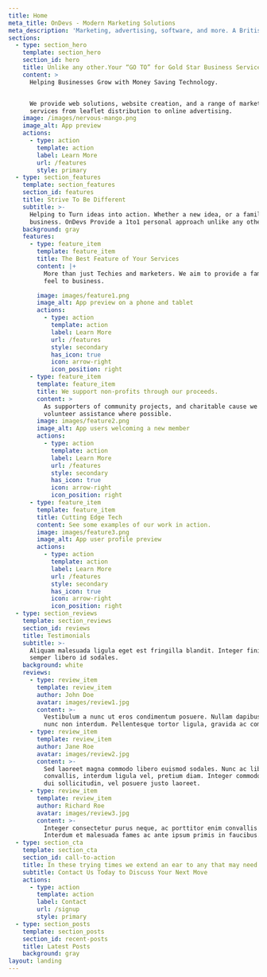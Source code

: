 ```yaml
---
title: Home
meta_title: OnDevs - Modern Marketing Solutions
meta_description: 'Marketing, advertising, software, and more. A British Tech company.'
sections:
  - type: section_hero
    template: section_hero
    section_id: hero
    title: Unlike any other.Your “GO TO” for Gold Star Business Services
    content: >
      Helping Businesses Grow with Money Saving Technology.


      We provide web solutions, website creation, and a range of marketing
      services from leaflet distribution to online advertising. 
    image: /images/nervous-mango.png
    image_alt: App preview
    actions:
      - type: action
        template: action
        label: Learn More
        url: /features
        style: primary
  - type: section_features
    template: section_features
    section_id: features
    title: Strive To Be Different
    subtitle: >-
      Helping to Turn ideas into action. Whether a new idea, or a family
      business. OnDevs Provide a 1to1 personal approach unlike any other.
    background: gray
    features:
      - type: feature_item
        template: feature_item
        title: The Best Feature of Your Services
        content: |+
          More than just Techies and marketers. We aim to provide a family 
          feel to business. 

        image: images/feature1.png
        image_alt: App preview on a phone and tablet
        actions:
          - type: action
            template: action
            label: Learn More
            url: /features
            style: secondary
            has_icon: true
            icon: arrow-right
            icon_position: right
      - type: feature_item
        template: feature_item
        title: We support non-profits through our proceeds.
        content: >
          As supporters of community projects, and charitable cause we always
          volunteer assistance where possible. 
        image: images/feature2.png
        image_alt: App users welcoming a new member
        actions:
          - type: action
            template: action
            label: Learn More
            url: /features
            style: secondary
            has_icon: true
            icon: arrow-right
            icon_position: right
      - type: feature_item
        template: feature_item
        title: Cutting Edge Tech
        content: See some examples of our work in action.
        image: images/feature3.png
        image_alt: App user profile preview
        actions:
          - type: action
            template: action
            label: Learn More
            url: /features
            style: secondary
            has_icon: true
            icon: arrow-right
            icon_position: right
  - type: section_reviews
    template: section_reviews
    section_id: reviews
    title: Testimonials
    subtitle: >-
      Aliquam malesuada ligula eget est fringilla blandit. Integer finibus
      semper libero id sodales. 
    background: white
    reviews:
      - type: review_item
        template: review_item
        author: John Doe
        avatar: images/review1.jpg
        content: >-
          Vestibulum a nunc ut eros condimentum posuere. Nullam dapibus quis
          nunc non interdum. Pellentesque tortor ligula, gravida ac commodo eu.
      - type: review_item
        template: review_item
        author: Jane Roe
        avatar: images/review2.jpg
        content: >-
          Sed laoreet magna commodo libero euismod sodales. Nunc ac libero
          convallis, interdum ligula vel, pretium diam. Integer commodo sem at
          dui sollicitudin, vel posuere justo laoreet.
      - type: review_item
        template: review_item
        author: Richard Roe
        avatar: images/review3.jpg
        content: >-
          Integer consectetur purus neque, ac porttitor enim convallis vitae.
          Interdum et malesuada fames ac ante ipsum primis in faucibus.
  - type: section_cta
    template: section_cta
    section_id: call-to-action
    title: In these trying times we extend an ear to any that may need it
    subtitle: Contact Us Today to Discuss Your Next Move
    actions:
      - type: action
        template: action
        label: Contact
        url: /signup
        style: primary
  - type: section_posts
    template: section_posts
    section_id: recent-posts
    title: Latest Posts
    background: gray
layout: landing
---
```


